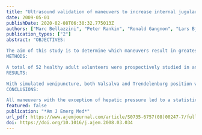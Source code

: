 ```yaml
---
title: "Ultrasound validation of maneuvers to increase internal jugular vein cross-sectional area and decrease compressibility"
date: 2009-05-01
publishDate: 2020-02-08T06:30:32.775013Z
authors: ["Marc Bellazzini", "Peter Rankin", "Ronald Gangnon", "Lars Bjoernsen"]
publication_types: ["2"]
abstract: "OBJECTIVES:

The aim of this study is to determine which maneuvers result in greatest cross-sectional area (CSA) of the internal jugular vein (IJV) and reduce collapsibility as measured by ultrasound during simulated venipuncture.
METHODS:

A total of 52 healthy adult volunteers were prospectively studied in an academic emergency department. Cross-sectional area of the IJV was recorded at baseline, with Valsalva, hepatic pressure, and a combination of hepatic pressure plus Valsalva. Subjects were studied in supine and Trendelenburg. Measurements were repeated using pressure applied to the ultrasound transducer to simulate venipuncture and evaluate degree of IJV collapse. Repeated measures analysis of variance models were used to assess the effects of the maneuvers on the diameter equivalent of the cross-sectional area (CRADE).
RESULTS:

With simulated venipuncture, both Valsalva and Trendelenburg position were significantly (P < .0001) associated with increased CSA of the IJV. Valsalva in either Trendelenburg or supine position was associated with the largest CRADE (1.20 and 1.13 cm, respectively). Without simulated venipuncture, CSA of the IJV were increased in all settings (P < .0001), but the relative impacts of Valsalva and Trendelenburg position were similar. Hepatic pressure had no impact on CSA of the IJV (P = .94).
CONCLUSIONS:

All maneuvers with the exception of hepatic pressure led to a statistically significant increase in IJV CSA as compared with baseline with and without simulated venipuncture. Valsalva was the only maneuver, when used alone or in combination, to increase the CSA by greater than 50% and prevent collapse by 50% or more under simulated venipuncture."
featured: false
publication: "*Am J Emerg Med*"
url_pdf: https://www.ajemjournal.com/article/S0735-6757(08)00247-7/fulltext
doi: https://doi.org/10.1016/j.ajem.2008.03.034
---
```



